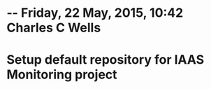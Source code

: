 # -- Friday, 22 May, 2015, 10:42 Charles C Wells
#    Setup default repository for IAAS Monitoring project
